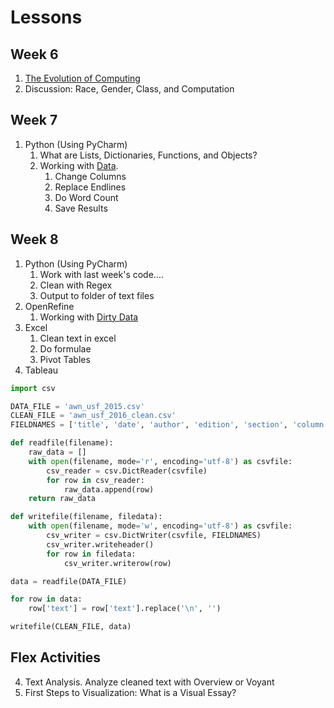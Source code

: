 # Lessons

## Week 6
1. [The Evolution of Computing](https://theportus.github.io/presentations/usf-dh-history.html)
2. Discussion: Race, Gender, Class, and Computation

## Week 7
1. Python (Using PyCharm)
    1. What are Lists, Dictionaries, Functions, and Objects?
    2. Working with [Data](data/week6/awn_usf_2015.csv).
        1. Change Columns
        2. Replace Endlines
        3. Do Word Count
        4. Save Results

## Week 8
1. Python (Using PyCharm)
    1.  Work with last week's code....
    2.  Clean with Regex
    3.  Output to folder of text files
2.  OpenRefine
    1.  Working with [Dirty Data](data/week8/fl-postcards-img-locs.csv)
3. Excel
    1. Clean text in excel
    2. Do formulae
    3. Pivot Tables
4. Tableau

``` python
import csv

DATA_FILE = 'awn_usf_2015.csv'
CLEAN_FILE = 'awn_usf_2016_clean.csv'
FIELDNAMES = ['title', 'date', 'author', 'edition', 'section', 'column', 'page', 'source', 'text', 'browse_page_next-href', '\ufeffbrowse_page_next', 'link_to_story-href', 'link_to_story']

def readfile(filename):
    raw_data = []
    with open(filename, mode='r', encoding='utf-8') as csvfile:
        csv_reader = csv.DictReader(csvfile)
        for row in csv_reader:
            raw_data.append(row)
    return raw_data

def writefile(filename, filedata):
    with open(filename, mode='w', encoding='utf-8') as csvfile:
        csv_writer = csv.DictWriter(csvfile, FIELDNAMES)
        csv_writer.writeheader()
        for row in filedata:
            csv_writer.writerow(row)

data = readfile(DATA_FILE)

for row in data:
    row['text'] = row['text'].replace('\n', '')

writefile(CLEAN_FILE, data)
```

## Flex Activities
4. Text Analysis. Analyze cleaned text with Overview or Voyant
5. First Steps to Visualization: What is a Visual Essay?